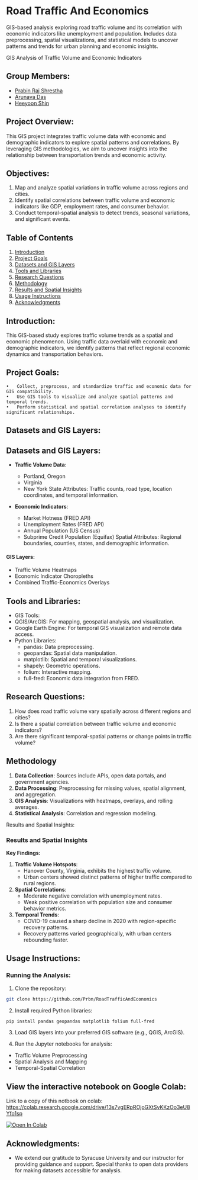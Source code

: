 # Road Traffic And Economics
GIS-based analysis exploring road traffic volume and its correlation with economic indicators like unemployment and population. Includes data preprocessing, spatial visualizations, and statistical models to uncover patterns and trends for urban planning and economic insights.

GIS Analysis of Traffic Volume and Economic Indicators

## Group Members:
- [Prabin Raj Shrestha](https://prbn.info/)
- [Arunava Das](https://www.linkedin.com/in/arunavadas005)
- [Heeyoon Shin](https://www.linkedin.com/in/heeyoon-shin-280480147/?trk=public_profile_samename-profile&originalSubdomain=sa)

## Project Overview:

This GIS project integrates traffic volume data with economic and demographic indicators to explore spatial patterns and correlations. By leveraging GIS methodologies, we aim to uncover insights into the relationship between transportation trends and economic activity.

## Objectives:
1.	Map and analyze spatial variations in traffic volume across regions and cities.
2.	Identify spatial correlations between traffic volume and economic indicators like GDP, employment rates, and consumer behavior.
3.	Conduct temporal-spatial analysis to detect trends, seasonal variations, and significant events.

## Table of Contents
1. [Introduction](#introduction)  
2. [Project Goals](#project-goals)  
3. [Datasets and GIS Layers](#datasets-and-gis-layers)  
4. [Tools and Libraries](#tools-and-libraries)  
5. [Research Questions](#research-questions)  
6. [Methodology](#methodology)  
7. [Results and Spatial Insights](#results-and-spatial-insights)  
8. [Usage Instructions](#usage-instructions)  
9. [Acknowledgments](#acknowledgments)  

## Introduction:

This GIS-based study explores traffic volume trends as a spatial and economic phenomenon. Using traffic data overlaid with economic and demographic indicators, we identify patterns that reflect regional economic dynamics and transportation behaviors.

## Project Goals:
	•	Collect, preprocess, and standardize traffic and economic data for GIS compatibility.
	•	Use GIS tools to visualize and analyze spatial patterns and temporal trends.
	•	Perform statistical and spatial correlation analyses to identify significant relationships.

## Datasets and GIS Layers:

## Datasets and GIS Layers:
- **Traffic Volume Data**:  
  - Portland, Oregon  
  - Virginia  
  - New York State
  Attributes: Traffic counts, road type, location coordinates, and temporal information.

- **Economic Indicators**:  
  - Market Hotness (FRED API)  
  - Unemployment Rates (FRED API)  
  - Annual Population (US Census)  
  - Subprime Credit Population (Equifax)
  Spatial Attributes: Regional boundaries, counties, states, and demographic information.

#### GIS Layers:
- Traffic Volume Heatmaps  
- Economic Indicator Choropleths  
- Combined Traffic-Economics Overlays  

## Tools and Libraries:
- GIS Tools:
- QGIS/ArcGIS: For mapping, geospatial analysis, and visualization.
- Google Earth Engine: For temporal GIS visualization and remote data access.
- Python Libraries:
  - pandas: Data preprocessing.
  - geopandas: Spatial data manipulation.
  - matplotlib: Spatial and temporal visualizations.
  - shapely: Geometric operations.
  - folium: Interactive mapping.
  - full-fred: Economic data integration from FRED.

## Research Questions:
1.	How does road traffic volume vary spatially across different regions and cities?
2.	Is there a spatial correlation between traffic volume and economic indicators?
3.	Are there significant temporal-spatial patterns or change points in traffic volume?

## Methodology
1. **Data Collection**: Sources include APIs, open data portals, and government agencies.  
2. **Data Processing**: Preprocessing for missing values, spatial alignment, and aggregation.  
3. **GIS Analysis**: Visualizations with heatmaps, overlays, and rolling averages.  
4. **Statistical Analysis**: Correlation and regression modeling. 

Results and Spatial Insights:

### Results and Spatial Insights

**Key Findings:**
1. **Traffic Volume Hotspots**:  
   - Hanover County, Virginia, exhibits the highest traffic volume.
   - Urban centers showed distinct patterns of higher traffic compared to rural regions. 
2. **Spatial Correlations**:  
   - Moderate negative correlation with unemployment rates.  
   - Weak positive correlation with population size and consumer behavior metrics.
3. **Temporal Trends**:  
   - COVID-19 caused a sharp decline in 2020 with region-specific recovery patterns.
   - Recovery patterns varied geographically, with urban centers rebounding faster. 


## Usage Instructions:

### Running the Analysis:
1.	Clone the repository:
  ```bash
  git clone https://github.com/Prbn/RoadTrafficAndEconomics
  ```

2.	Install required Python libraries:
   ```bash
   pip install pandas geopandas matplotlib folium full-fred
   ```

3.	Load GIS layers into your preferred GIS software (e.g., QGIS, ArcGIS).

4.	Run the Jupyter notebooks for analysis:
  - Traffic Volume Preprocessing
  - Spatial Analysis and Mapping
  - Temporal-Spatial Correlation

## View the interactive notebook on Google Colab:

Link to a copy of this notbook on colab: https://colab.research.google.com/drive/13s7vgERpROjoGXtSvKKzOo3eU8Yfo1sp

<a href="https://colab.research.google.com/drive/13s7vgERpROjoGXtSvKKzOo3eU8Yfo1sp" target="_parent"><img src="https://colab.research.google.com/assets/colab-badge.svg" alt="Open In Colab"/></a>

## Acknowledgments:
- We extend our gratitude to Syracuse University and our instructor for providing guidance and support. Special thanks to open data providers for making datasets accessible for analysis.
